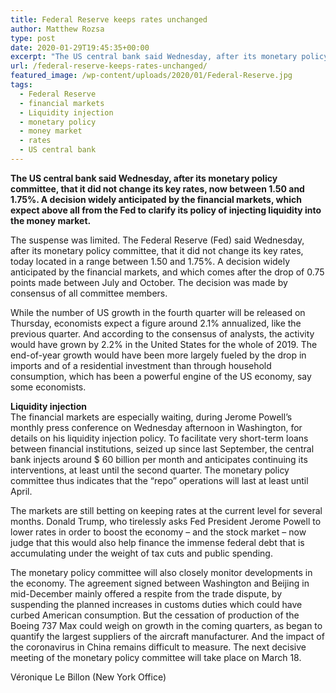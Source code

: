 ```yaml
---
title: Federal Reserve keeps rates unchanged
author: Matthew Rozsa
type: post
date: 2020-01-29T19:45:35+00:00
excerpt: "The US central bank said Wednesday, after its monetary policy committee, that it did not change its key rates, now between 1.50 and 1.75%."
url: /federal-reserve-keeps-rates-unchanged/
featured_image: /wp-content/uploads/2020/01/Federal-Reserve.jpg
tags:
  - Federal Reserve
  - financial markets
  - Liquidity injection
  - monetary policy
  - money market
  - rates
  - US central bank
---
```


**The US central bank said Wednesday, after its monetary policy committee, that it did not change its key rates, now between 1.50 and 1.75%. A decision widely anticipated by the financial markets, which expect above all from the Fed to clarify its policy of injecting liquidity into the money market.**

The suspense was limited. The Federal Reserve (Fed) said Wednesday, after its monetary policy committee, that it did not change its key rates, today located in a range between 1.50 and 1.75%. A decision widely anticipated by the financial markets, and which comes after the drop of 0.75 points made between July and October. The decision was made by consensus of all committee members.

While the number of US growth in the fourth quarter will be released on Thursday, economists expect a figure around 2.1% annualized, like the previous quarter. And according to the consensus of analysts, the activity would have grown by 2.2% in the United States for the whole of 2019. The end-of-year growth would have been more largely fueled by the drop in imports and of a residential investment than through household consumption, which has been a powerful engine of the US economy, say some economists.

**Liquidity injection**  
The financial markets are especially waiting, during Jerome Powell&#8217;s monthly press conference on Wednesday afternoon in Washington, for details on his liquidity injection policy. To facilitate very short-term loans between financial institutions, seized up since last September, the central bank injects around \$ 60 billion per month and anticipates continuing its interventions, at least until the second quarter. The monetary policy committee thus indicates that the &#8220;repo&#8221; operations will last at least until April.

The markets are still betting on keeping rates at the current level for several months. Donald Trump, who tirelessly asks Fed President Jerome Powell to lower rates in order to boost the economy &#8211; and the stock market &#8211; now judge that this would also help finance the immense federal debt that is accumulating under the weight of tax cuts and public spending.

The monetary policy committee will also closely monitor developments in the economy. The agreement signed between Washington and Beijing in mid-December mainly offered a respite from the trade dispute, by suspending the planned increases in customs duties which could have curbed American consumption. But the cessation of production of the Boeing 737 Max could weigh on growth in the coming quarters, as began to quantify the largest suppliers of the aircraft manufacturer. And the impact of the coronavirus in China remains difficult to measure. The next decisive meeting of the monetary policy committee will take place on March 18.

Véronique Le Billon (New York Office)
